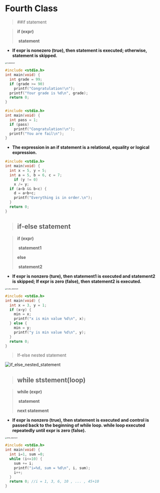 # Fourth Class 

> ##if statement

> **if (expr)** 
>
> ​	**statement**

- **If expr is nonezero (true), then statement is executed; otherwise, statement is skipped.**

<img src="./Capture/Fourth_Class/if_statement.png" alt="if_statement" style="zoom: 33%;" />

```c
#include <stdio.h>
int main(void) {
  int grade = 99;
  if (grade >= 90)
    printf("Congratulation!\n");
  printf("Your grade is %d\n", grade);
  return 0;
}
```

```c
#include <stdio.h>
int main(void) {
  int pass = 1;
  if (pass)
    printf("Congratulation!\n");
  printf("You are fail\n");
}
```

- **The expression in an if statement is a relational, equality or logical expression.**

```c
#include <stdio.h>
int main(void) {
  int x = 5, y = 5;
  int a = 5, b = 6, c = 7;
	if (y != 0)
    x /= y;
  if (a<b && b<c) {
    d = a+b+c;
    printf("Everything is in order.\n");
  }
  return 0;
}
```



> ## if-else statement

> **if (expr)**
>
> ​	**statement1**
>
> **else**
>
> ​	**statement2**

- **If expr is nonzero (ture), then statement1 is executed and statement2 is skipped; If expr is zero (false), then statement2 is executed.**

<img src="./Capture/Fourth_Class/if_else_statement.png" alt="if_else_statement" style="zoom:33%;" />

```c
#include <stdio.h>
int main(void) {
  int x = 3, y = 1;
  if (x<y) {
    min = x;
    printf("x is min value %d\n", x);
  } else {
    min = y;
    printf("y is min value %d\n", y);
  }
  return 0;
}
```



> If-else nested statement

![if_else_nested_statement](./Capture/Fourth_Class/if_else_nested_statement.png)



> ## while ststement(loop)

> **while (expr)**
>
> ​	**statement**
>
> **next statement**

- **If expr is nonzero (true), then statement is executed and control is passed back to the beginning of while loop. while loop executed repeatedly until expr is zero (false).**

<img src="./Capture/Fourth_Class/while_statement.png" alt="while_statement" style="zoom:33%;" />

```c
#include <stdio.h>
int main(void) {
  int i=1, sum =0;
  while (i<=10) {
    sum += i;
    printf("i=%d, sum = %d\n", i, sum);
    i++;
  }
  return 0; //i = 1, 3, 6, 10 , ... , 45+10
}
```



